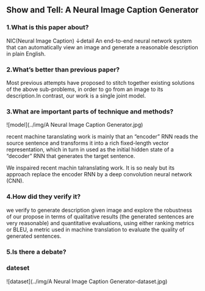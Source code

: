 ## Show and Tell: A Neural Image Caption Generator

### 1.What is this paper about?

NIC(Neural Image Caption)
↓detail
An end-to-end neural network system that can automatically view an image and generate a reasonable description in plain English. 

### 2.What’s better than previous paper?

Most previous attempts have proposed to stitch together existing solutions of the above sub-problems, in order to go from an image to its description.In contrast, our work is a single joint model.



### 3.What are important parts of technique and methods?

![model](../img/A Neural Image Caption Generator.jpg) 


recent machine taranslating work is mainly that an “encoder” RNN reads the source sentence and transforms it into a rich fixed-length vector representation, which in turn in used as the initial hidden state of a “decoder” RNN that generates the target sentence.

We inspaired recent machin talranslating work. It is so nealy but its approach replace the encoder RNN by a deep convolution neural network (CNN).

### 4.How did they verify it?

we verify to generate description given image and explore the robustness of our propose in terms of qualitative results (the generated sentences are very reasonable) and quantitative evaluations, using either ranking metrics or BLEU, a metric used in machine translation to evaluate the quality of generated sentences.



### 5.Is there a debate?

### dateset
![dataset](../img/A Neural Image Caption Generator-dataset.jpg) 


